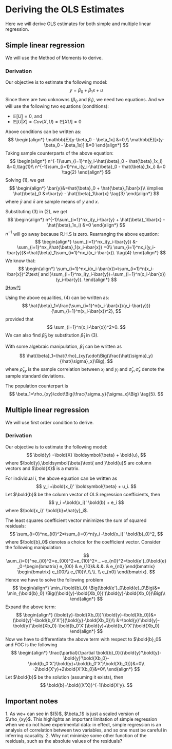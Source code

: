 # Deriving the OLS Estimates

Here we will derive OLS estimates for both simple and multiple linear regression. 

## Simple linear regression

We will use the Method of Moments to derive.

### Derivation

Our objective is to estimate the following model:
$$
y=\beta_0 + \beta_1x + u
$$
Since there are two unknowns $(\beta_0$ and $\beta_1)$, we need two equations. And we will use the following two equations (conditions):
* $\mathbb{E}[U]=0$, and
* $\mathbb{E}[U|X]=Cov(X,U)=\mathbb{E}[XU]=0$

Above conditions can be written as:
$$
\begin{align*}
    \mathbb{E}[y-\beta_0 - \beta_1x] &=0,\\
    \mathbb{E}[x(y-\beta_0 - \beta_1x)] &=0
\end{align*}
$$
Taking sample counterparts of the above equation:
$$
\begin{align*}
    n^{-1}\sum_{i=1}^n(y_i-\hat{\beta}_0 - \hat{\beta}_1x_i) &=0,\tag{1}\\
    n^{-1}\sum_{i=1}^nx_i(y_i-\hat{\beta}_0 - \hat{\beta}_1x_i) &=0 \tag{2}
\end{align*}
$$
Solving $(1)$, we get
$$
\begin{align*}
    \bar{y}&=\hat{\beta}_0 + \hat{\beta}_1\bar{x}\\
    \implies \hat{\beta}_0 &=\bar{y} - \hat{\beta}_1\bar{x} \tag{3}
\end{align*}
$$
where $\bar{y}$ and $\bar{x}$ are sample means of $y$ and $x$.

Substituting $(3)$ in $(2)$, we get
$$
\begin{align*}
    n^{-1}\sum_{i=1}^nx_i(y_i-\bar{y} + \hat{\beta}_1\bar{x} - \hat{\beta}_1x_i) &=0
\end{align*}
$$
$n^{-1}$ will go away because R.H.S is zero. Rearranging the above equation:
$$
\begin{align*}
    \sum_{i=1}^nx_i(y_i-\bar{y}) &- \sum_{i=1}^nx_i\hat{\beta}_1(x_i-\bar{x}) =0\\
    \sum_{i=1}^nx_i(y_i-\bar{y})&=\hat{\beta}_1\sum_{i=1}^nx_i(x_i-\bar{x}). \tag{4}
\end{align*}
$$
We know that:
$$
\begin{align*}
    \sum_{i=1}^nx_i(x_i-\bar{x})=\sum_{i=1}^n(x_i-\bar{x})^2\text{ and }\sum_{i=1}^nx_i(y_i-\bar{y})=\sum_{i=1}^n(x_i-\bar{x})(y_i-\bar{y}).
\end{align*}
$$
[[How?]](http://localhost:3000/Notebooks_Courses/docs/math_stat/Statistics/imp_stats_result#unbiased-estimator-of-variance)

Using the above equalities, $(4)$ can be written as:
$$
\hat{\beta}_1=\frac{\sum_{i=1}^n(x_i-\bar{x})(y_i-\bar{y})}{\sum_{i=1}^n(x_i-\bar{x})^2},
$$
provided that
$$
\sum_{i=1}^n(x_i-\bar{x})^2>0.
$$
We can also find $\hat{\beta}_0$ by substitution $\hat{\beta}_1$ in $(3)$.

With some algebraic manipulation, $\hat{\beta}_1$ can be written as
$$
\hat{\beta}_1=\hat{\rho}_{xy}\cdot\Big(\frac{\hat{\sigma}_y}{\hat{\sigma}_x}\Big),
$$
where $\hat{\rho}_{xy}$ is the sample correlation between $x_i$ and $y_i$ and $\hat{\sigma}_y,\hat{\sigma}_x$ denote the sample standard deviations.

The population counterpart is
$$
\beta_1=\rho_{xy}\cdot\Big(\frac{\sigma_y}{\sigma_x}\Big) \tag{5}.
$$

## Multiple linear regression

We will use first order condition to derive.

### Derivation

Our objective is to estimate the following model:
$$
\bold{y} =\bold{X} \boldsymbol{\beta} + \bold{u},
$$
where $\bold{y},\boldsymbol{\beta}\text{ and }\bold{u}$ are column vectors and $\bold{X}$ is a matrix.

For individual $i$, the above equation can be written as
$$
y_i =\bold{x_i}' \boldsymbol{\beta} + u_i.
$$
Let $\bold{b}$ be the column vector of OLS regression coefficients, then
$$
y_i =\bold{x_i}' \bold{b} + e_i
$$
where $\bold{x_i}' \bold{b}=\hat{y}_i$.

The least squares coefficient vector minimizes the sum of squared residuals:
$$
\sum_{i=0}^ne_{i0}^2=\sum_{i=0}^n(y_i -\bold{x_i}' \bold{b}_0)^2,
$$
where $\bold{b}_0$ denotes a choice for the coefficient vector.
Consider the following manipulation
$$
\sum_{i=0}^ne_{i0}^2=e_{00}^2+e_{10}^2+...+e_{n0}^2=\bold{e'}_0\bold{e}_0=\begin{bmatrix}
e_{00} & e_{10}&.&.&. & e_{n0}
\end{bmatrix}
\begin{bmatrix}
e_{00}\\ e_{10}\\.\\.\\. \\ e_{n0}
\end{bmatrix}.
$$
Hence we have to solve the following problem
$$
\begin{align*}
\min_{\bold{b}_0} \Big(\bold{e'}_0\bold{e}_0\Big)&=
\min_{\bold{b}_0} \Big((\bold{y}-\bold{Xb_0})'(\bold{y}-\bold{Xb_0})\Big)\\
\end{align*}
$$
Expand the above term:
$$
\begin{align*}
(\bold{y}-\bold{Xb_0})'(\bold{y}-\bold{Xb_0})&=(\bold{y}'-\bold{b_0'X'})(\bold{y}-\bold{Xb_0})\\
&=\bold{y}'\bold{y}-\bold{y}'\bold{Xb_0}-\bold{b_0'X'}\bold{y}+\bold{b_0'X'}\bold{Xb_0}
\end{align*}
$$
Now we have to differentiate the above term with respect to $\bold{b}_0$ and FOC is the following
$$
\begin{align*}
\frac{\partial}{\partial \bold{b}_0}{(\bold{y}'\bold{y}-\bold{y}'\bold{Xb_0}-\bold{b_0'X'}\bold{y}+\bold{b_0'X'}\bold{Xb_0})}&=0\\
-2\bold{X'y}+2\bold{X'Xb_0}&=0\\
\end{align*}
$$
Let $\bold{b}$ be the solution (assuming it exists), then
$$
\bold{b}=\bold{(X'X)}^{-1}\bold{X'y}.
$$


## Important notes

<div style={{ textAlign: 'justify' }}>
1. As we+ can see in $(5)$, $\beta_1$ is just a scaled version of $\rho_{xy}$. This highlights an important limitation of simple regression when we do not have experimental data: in effect, simple regression is an analysis of correlation between two variables, and so one must be careful in inferring causality.
2. Why not minimize some other function of the residuals, such as the absolute values of the residuals?
</div>